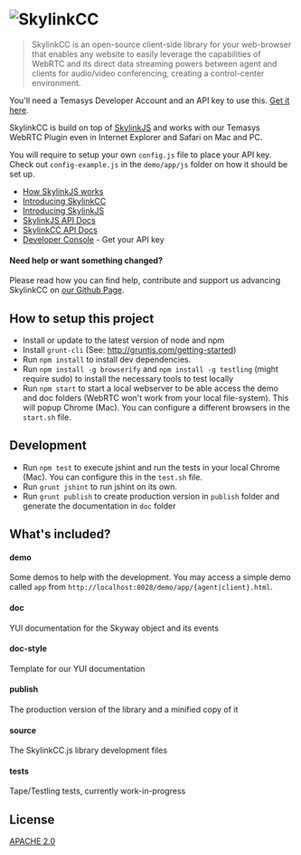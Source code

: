 # ![SkylinkCC](http://temasys.github.io/resources/img/SkylinkCC.svg)

> SkylinkCC is an open-source client-side library for your web-browser that enables any website to easily leverage the capabilities of WebRTC and its direct data streaming powers between agent and clients for audio/video conferencing, creating a control-center environment.

You'll need a Temasys Developer Account and an API key to use this. [Get it here](https://developer.temasys.com.sg).

SkylinkCC is build on top of [SkylinkJS](https://github.com/Temasys/SkylinkJS) and works with our Temasys WebRTC Plugin even in Internet Explorer and Safari on Mac and PC.

You will require to setup your own `config.js` file to place your API key. Check out `config-example.js` in the `demo/app/js` folder on how it should be set up.

- [How SkylinkJS works](http://temasys.github.io/how-to/2014/08/08/Getting_started_with_WebRTC_and_SkylinkJS/)
- [Introducing SkylinkCC](http://temasys.atlassian.net/wiki/display/TPD/Introducing+SkylinkCC)
- [Introducing SkylinkJS](http://temasys.atlassian.net/wiki/display/TPD/Introducing+SkylinkJS)
- [SkylinkJS API Docs](http://cdn.temasys.com.sg/skyway/SkylinkJS/0.3.x/doc/classes/Skyway.html)
- [SkylinkCC API Docs](http://cdn.temasys.com.sg/skyway/SkylinkCC/0.1.0/doc/classes/SkylinkCC.html)
- [Developer Console](https://developer.temasys.com.sg) - Get your API key


#### Need help or want something changed?

Please read how you can find help, contribute and support us advancing SkylinkCC on [our Github Page](http://temasys.github.io/support).


## How to setup this project

- Install or update to the latest version of node and npm
- Install `grunt-cli` (See: http://gruntjs.com/getting-started)
- Run `npm install` to install dev dependencies.
- Run `npm install -g browserify` and `npm install -g testling` (might require sudo) to install the necessary tools to test locally
- Run `npm start` to start a local webserver to be able access the demo and doc folders (WebRTC won't work from your local file-system). This will popup Chrome (Mac). You can configure a different browsers in the `start.sh` file.

## Development

- Run `npm test` to execute jshint and run the tests in your local Chrome (Mac). You can configure this in the `test.sh` file.
- Run `grunt jshint` to run jshint on its own.
- Run `grunt publish` to create production version in `publish` folder and generate the documentation in `doc` folder

## What's included?

#### demo

Some demos to help with the development. You may access a simple demo called `app` from `http://localhost:8028/demo/app/{agent|client}.html`.

#### doc

YUI documentation for the Skyway object and its events

#### doc-style

Template for our YUI documentation

#### publish

The production version of the library and a minified copy of it

#### source

The SkylinkCC.js library development files

#### tests

Tape/Testling tests, currently work-in-progress


## License

[APACHE 2.0](http://www.apache.org/licenses/LICENSE-2.0.html)